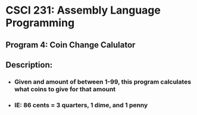 # CSCI 231: Assembly Language Programming
## Program 4: Coin Change Calulator 
## Description:
- ### Given and amount of between 1-99, this program calculates what coins to give for that amount
- ### IE: 86 cents = 3 quarters, 1 dime, and 1 penny

